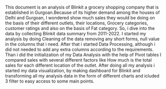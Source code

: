 This document is an analysis of Blinkit a grocery shopping company that is established in Gurgoan.Because of its higher demand among the houses of Delhi and Gurgoan, I wondered show much sales they would be doing 
on the basis of their different outlets, their locations, Grocery categories, customer ratings and also on the basis of Fat category.
So, i dive into the data by collecting Blinkit data summary from 2011-2022.
I started my analysis by doing Cleaning of the data removing any short forms, null value in the columns that i need.
After that i started Data Processing, although i did not needed to add any extra columns according to the requirements.
Than i did the initialization of my Data Analysis with the help of Pivot tables I compared sales with several different factors like How much is the total sales for each different location of the outlet.
After doing all my analysis i started my data visualization, by making dashboard for Blinkit and transforming all my analysis data in the form of different charts and icluded 3 filter to easy access to some main points.
